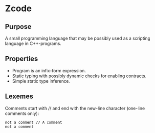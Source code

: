 # Zcode

## Purpose

A small programming language that may be possibly used as a scripting language in C++-programs. 

## Properties

* Program is an infix-form expression.
* Static typing with possibly dynamic checks for enabling contracts.
* Simple static type inference.

## Lexemes

Comments start with // and end with the new-line character (one-line comments only):

```
not a comment // A comment
not a comment
```
